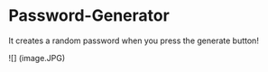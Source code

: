 # Password-Generator 
It creates a random password when you press the generate button! 

![] (image.JPG)

